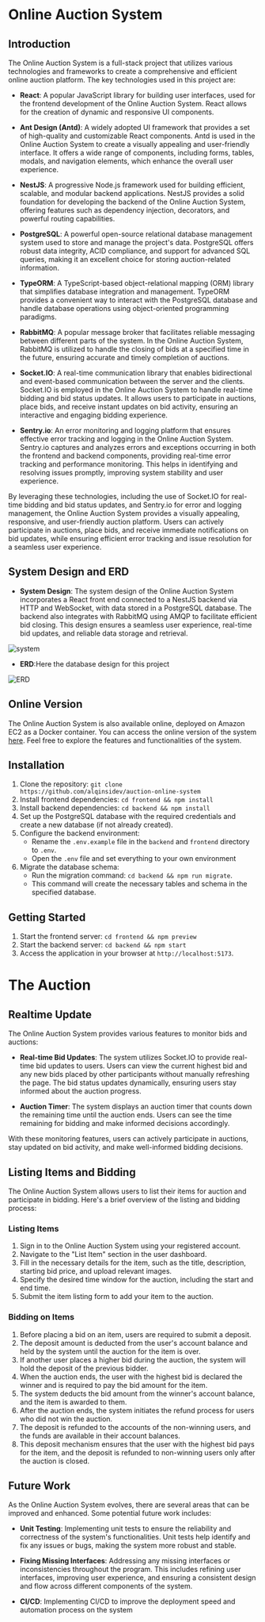 # Online Auction System

## Introduction
The Online Auction System is a full-stack project that utilizes various technologies and frameworks to create a comprehensive and efficient online auction platform. The key technologies used in this project are:

- **React**: A popular JavaScript library for building user interfaces, used for the frontend development of the Online Auction System. React allows for the creation of dynamic and responsive UI components.

- **Ant Design (Antd)**: A widely adopted UI framework that provides a set of high-quality and customizable React components. Antd is used in the Online Auction System to create a visually appealing and user-friendly interface. It offers a wide range of components, including forms, tables, modals, and navigation elements, which enhance the overall user experience.

- **NestJS**: A progressive Node.js framework used for building efficient, scalable, and modular backend applications. NestJS provides a solid foundation for developing the backend of the Online Auction System, offering features such as dependency injection, decorators, and powerful routing capabilities.

- **PostgreSQL**: A powerful open-source relational database management system used to store and manage the project's data. PostgreSQL offers robust data integrity, ACID compliance, and support for advanced SQL queries, making it an excellent choice for storing auction-related information.

- **TypeORM**: A TypeScript-based object-relational mapping (ORM) library that simplifies database integration and management. TypeORM provides a convenient way to interact with the PostgreSQL database and handle database operations using object-oriented programming paradigms.

- **RabbitMQ**: A popular message broker that facilitates reliable messaging between different parts of the system. In the Online Auction System, RabbitMQ is utilized to handle the closing of bids at a specified time in the future, ensuring accurate and timely completion of auctions.

- **Socket.IO**: A real-time communication library that enables bidirectional and event-based communication between the server and the clients. Socket.IO is employed in the Online Auction System to handle real-time bidding and bid status updates. It allows users to participate in auctions, place bids, and receive instant updates on bid activity, ensuring an interactive and engaging bidding experience.

- **Sentry.io**: An error monitoring and logging platform that ensures effective error tracking and logging in the Online Auction System. Sentry.io captures and analyzes errors and exceptions occurring in both the frontend and backend components, providing real-time error tracking and performance monitoring. This helps in identifying and resolving issues promptly, improving system stability and user experience.

By leveraging these technologies, including the use of Socket.IO for real-time bidding and bid status updates, and Sentry.io for error and logging management, the Online Auction System provides a visually appealing, responsive, and user-friendly auction platform. Users can actively participate in auctions, place bids, and receive immediate notifications on bid updates, while ensuring efficient error tracking and issue resolution for a seamless user experience.

## System Design and ERD

- **System Design**: The system design of the Online Auction System incorporates a React front end connected to a NestJS backend via HTTP and WebSocket, with data stored in a PostgreSQL database. The backend also integrates with RabbitMQ using AMQP to facilitate efficient bid closing. This design ensures a seamless user experience, real-time bid updates, and reliable data storage and retrieval.


![system](https://github.com/alqinsidev/auction-online-system/blob/main/docs/image/System%20Design.jpeg)


- **ERD**:Here the database design for this project


![ERD](https://github.com/alqinsidev/auction-online-system/blob/main/docs/image/erd.jpeg)



## Online Version

The Online Auction System is also available online, deployed on Amazon EC2 as a Docker container. You can access the online version of the system [here](http://18.138.252.135:8080/home). Feel free to explore the features and functionalities of the system.


## Installation
1. Clone the repository: `git clone https://github.com/alqinsidev/auction-online-system`
2. Install frontend dependencies: `cd frontend && npm install`
3. Install backend dependencies: `cd backend && npm install`
4. Set up the PostgreSQL database with the required credentials and create a new database (if not already created).
5. Configure the backend environment:
   - Rename the `.env.example` file in the `backend` and `frontend` directory to `.env`.
   - Open the `.env` file and set everything to your own environment
6. Migrate the database schema:
   - Run the migration command: `cd backend && npm run migrate`.
   - This command will create the necessary tables and schema in the specified database.

## Getting Started
1. Start the frontend server: `cd frontend && npm preview`
2. Start the backend server: `cd backend && npm start`
3. Access the application in your browser at `http://localhost:5173`.

# The Auction

## Realtime Update

The Online Auction System provides various features to monitor bids and auctions:

- **Real-time Bid Updates**: The system utilizes Socket.IO to provide real-time bid updates to users. Users can view the current highest bid and any new bids placed by other participants without manually refreshing the page. The bid status updates dynamically, ensuring users stay informed about the auction progress.

- **Auction Timer**: The system displays an auction timer that counts down the remaining time until the auction ends. Users can see the time remaining for bidding and make informed decisions accordingly.


With these monitoring features, users can actively participate in auctions, stay updated on bid activity, and make well-informed bidding decisions.



## Listing Items and Bidding

The Online Auction System allows users to list their items for auction and participate in bidding. Here's a brief overview of the listing and bidding process:

### Listing Items
1. Sign in to the Online Auction System using your registered account.
2. Navigate to the "List Item" section in the user dashboard.
3. Fill in the necessary details for the item, such as the title, description, starting bid price, and upload relevant images.
4. Specify the desired time window for the auction, including the start and end time.
5. Submit the item listing form to add your item to the auction.

### Bidding on Items
1. Before placing a bid on an item, users are required to submit a deposit.
2. The deposit amount is deducted from the user's account balance and held by the system until the auction for the item is over.
3. If another user places a higher bid during the auction, the system will hold the deposit of the previous bidder.
4. When the auction ends, the user with the highest bid is declared the winner and is required to pay the bid amount for the item.
5. The system deducts the bid amount from the winner's account balance, and the item is awarded to them.
6. After the auction ends, the system initiates the refund process for users who did not win the auction.
7. The deposit is refunded to the accounts of the non-winning users, and the funds are available in their account balances.
8. This deposit mechanism ensures that the user with the highest bid pays for the item, and the deposit is refunded to non-winning users only after the auction is closed.


## Future Work

As the Online Auction System evolves, there are several areas that can be improved and enhanced. Some potential future work includes:

- **Unit Testing**: Implementing unit tests to ensure the reliability and correctness of the system's functionalities. Unit tests help identify and fix any issues or bugs, making the system more robust and stable.

- **Fixing Missing Interfaces**: Addressing any missing interfaces or inconsistencies throughout the program. This includes refining user interfaces, improving user experience, and ensuring a consistent design and flow across different components of the system.

- **CI/CD**: Implementing CI/CD to improve the deployment speed and automation process on the system
